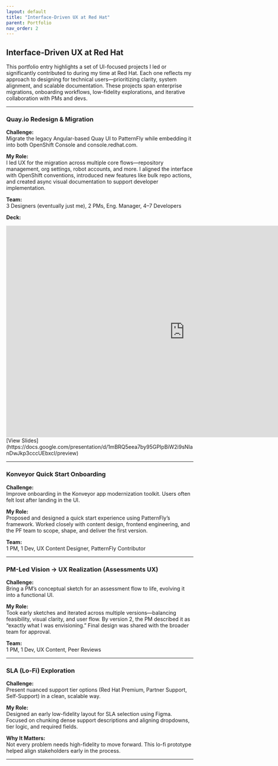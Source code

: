 ```yaml
---
layout: default
title: "Interface-Driven UX at Red Hat"
parent: Portfolio
nav_order: 2
---
```


## Interface-Driven UX at Red Hat

This portfolio entry highlights a set of UI-focused projects I led or significantly contributed to during my time at Red Hat. Each one reflects my approach to designing for technical users—prioritizing clarity, system alignment, and scalable documentation. These projects span enterprise migrations, onboarding workflows, low-fidelity explorations, and iterative collaboration with PMs and devs.

---

### Quay.io Redesign & Migration

**Challenge:**  
Migrate the legacy Angular-based Quay UI to PatternFly while embedding it into both OpenShift Console and console.redhat.com.

**My Role:**  
I led UX for the migration across multiple core flows—repository management, org settings, robot accounts, and more. I aligned the interface with OpenShift conventions, introduced new features like bulk repo actions, and created async visual documentation to support developer implementation.

**Team:**  
3 Designers (eventually just me), 2 PMs, Eng. Manager, 4–7 Developers

**Deck:**  
<iframe src="https://docs.google.com/presentation/d/e/2PACX-1vRXHjnoprZXroTW_-goQuvL5k3TaLyQ9ly4NJarGp9R9u-G4wAaLUpvZFr223OJZtyT8dauFLtQn7pM/pubembed?start=false&loop=true&delayms=3000" frameborder="0" width="960" height="569" allowfullscreen="true" mozallowfullscreen="true" webkitallowfullscreen="true"></iframe>
[View Slides](https://docs.google.com/presentation/d/1mBRQ5eea7by95GPIpBiW2i9sNIanDwJkp3cccUEbxcI/preview)

---

### Konveyor Quick Start Onboarding

**Challenge:**  
Improve onboarding in the Konveyor app modernization toolkit. Users often felt lost after landing in the UI.

**My Role:**  
Proposed and designed a quick start experience using PatternFly’s framework. Worked closely with content design, frontend engineering, and the PF team to scope, shape, and deliver the first version.

**Team:**  
1 PM, 1 Dev, UX Content Designer, PatternFly Contributor

---

### PM-Led Vision → UX Realization (Assessments UX)

**Challenge:**  
Bring a PM’s conceptual sketch for an assessment flow to life, evolving it into a functional UI.

**My Role:**  
Took early sketches and iterated across multiple versions—balancing feasibility, visual clarity, and user flow. By version 2, the PM described it as “exactly what I was envisioning.” Final design was shared with the broader team for approval.

**Team:**  
1 PM, 1 Dev, UX Content, Peer Reviews

---

### SLA (Lo-Fi) Exploration

**Challenge:**  
Present nuanced support tier options (Red Hat Premium, Partner Support, Self-Support) in a clean, scalable way.

**My Role:**  
Designed an early low-fidelity layout for SLA selection using Figma. Focused on chunking dense support descriptions and aligning dropdowns, tier logic, and required fields.

**Why It Matters:**  
Not every problem needs high-fidelity to move forward. This lo-fi prototype helped align stakeholders early in the process.

---